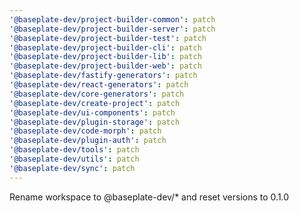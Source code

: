 ```yaml
---
'@baseplate-dev/project-builder-common': patch
'@baseplate-dev/project-builder-server': patch
'@baseplate-dev/project-builder-test': patch
'@baseplate-dev/project-builder-cli': patch
'@baseplate-dev/project-builder-lib': patch
'@baseplate-dev/project-builder-web': patch
'@baseplate-dev/fastify-generators': patch
'@baseplate-dev/react-generators': patch
'@baseplate-dev/core-generators': patch
'@baseplate-dev/create-project': patch
'@baseplate-dev/ui-components': patch
'@baseplate-dev/plugin-storage': patch
'@baseplate-dev/code-morph': patch
'@baseplate-dev/plugin-auth': patch
'@baseplate-dev/tools': patch
'@baseplate-dev/utils': patch
'@baseplate-dev/sync': patch
---
```


Rename workspace to @baseplate-dev/\* and reset versions to 0.1.0
